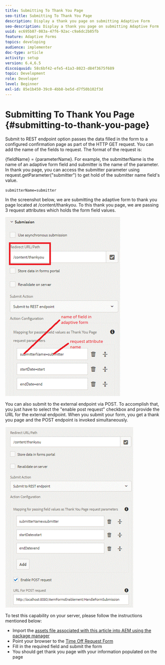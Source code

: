 ```yaml
---
title: Submitting To Thank You Page
seo-title: Submitting To Thank You Page
description: Display a thank you page on submitting Adaptive Form
seo-description: Display a thank you page on submitting Adaptive Form
uuid: ec695b87-083a-47f6-92ac-c9a6dc2b85fb
feature: Adaptive Forms
topics: developing
audience: implementer
doc-type: article
activity: setup
version: 6.4,6.5
discoiquuid: 58c6bf42-efe5-41a3-8023-d84f3675f689
topic: Development
role: Developer
level: Beginner
exl-id: 85e1b450-39c0-4bb8-be5d-d7f50b102f3d
---
```

# Submitting To Thank You Page {#submitting-to-thank-you-page}

Submit to REST endpoint option passes the data filled in the form to a configured confirmation page as part of the HTTP GET request. You can add the name of the fields to request. The format of the request is:

\{fieldName\} = \{parameterName\}. For example, the submitterName is the name of an adaptive form field and submitter is the name of the parameter. In thank you page, you can access the submitter parameter using request.getParameter("submitter") to get hold of the submitter name field's value.

`submitterName=submitter`

In the screenshot below, we are submitting the adaptive form to thank you page located at /content/thankyou. To this thank you page, we are passing 3 request attributes which holds the form field values.

![Thank you page](assets/thankyoupage.gif)

You can also submit to the external endpoint via POST. To accomplish that, you just have to select the "enable post request" checkbox and provide the URL for the external endpoint. When you submit your form, you get a thank you page and the POST endpoint is invoked simultaneously.

![Capture configuration](assets/capture.gif)

To test this capability on your server, please follow the instructions mentioned below:

* Import the [assets file associated with this article into AEM using the package manager](assets/submittingtorestendpoint.zip)
* Point your browser to the [Time Off Request Form](http://localhost:4502/content/dam/formsanddocuments/helpx/timeoffrequestform/jcr:content?wcmmode=disabled)
* Fill in the required field and submit the form
* You should get thank you page with your information populated on the page
